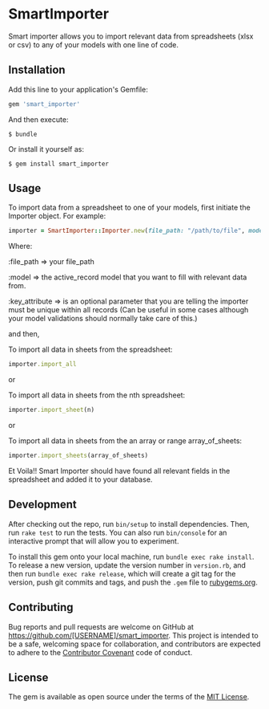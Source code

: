 # SmartImporter

Smart importer allows you to import relevant data from spreadsheets (xlsx or csv) to any of your models with one line of code.

## Installation

Add this line to your application's Gemfile:

```ruby
gem 'smart_importer'
```

And then execute:

    $ bundle

Or install it yourself as:

    $ gem install smart_importer

## Usage

To import data from a spreadsheet to one of your models, first initiate the Importer object. For example:

```ruby
importer = SmartImporter::Importer.new(file_path: "/path/to/file", model: User, key_attribute: :name)
```

Where: 

  :file_path => your file_path

  :model => the active_record model that you want to fill with relevant data from.

  :key_attribute => is an optional parameter that you are telling the importer must be unique within all records (Can be useful in some cases although your model validations 
  should normally take care of this.)

and then,

To import all data in sheets from the spreadsheet:

```ruby
importer.import_all
```
or

To import all data in sheets from the nth spreadsheet:

```ruby
importer.import_sheet(n)
```
or

To import all data in sheets from the an array or range array_of_sheets:

```ruby
importer.import_sheets(array_of_sheets)
```

Et Voila!! Smart Importer should have found all relevant fields in the spreadsheet and added it to your database.


## Development

After checking out the repo, run `bin/setup` to install dependencies. Then, run `rake test` to run the tests. You can also run `bin/console` for an interactive prompt that will allow you to experiment.

To install this gem onto your local machine, run `bundle exec rake install`. To release a new version, update the version number in `version.rb`, and then run `bundle exec rake release`, which will create a git tag for the version, push git commits and tags, and push the `.gem` file to [rubygems.org](https://rubygems.org).

## Contributing

Bug reports and pull requests are welcome on GitHub at https://github.com/[USERNAME]/smart_importer. This project is intended to be a safe, welcoming space for collaboration, and contributors are expected to adhere to the [Contributor Covenant](http://contributor-covenant.org) code of conduct.


## License

The gem is available as open source under the terms of the [MIT License](http://opensource.org/licenses/MIT).

